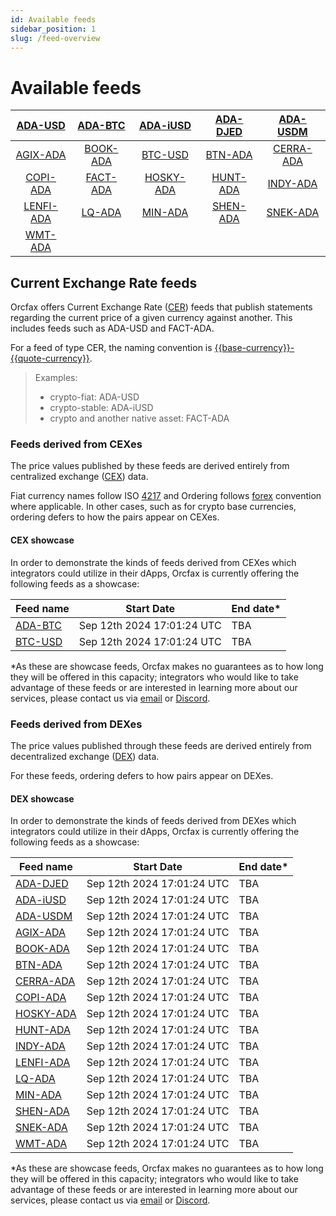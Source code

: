 ```yaml
---
id: Available feeds
sidebar_position: 1
slug: /feed-overview
---
```


# Available feeds

|   [ADA-USD][adausd]   |  [ADA-BTC][adabtc]  |  [ADA-iUSD][adaiusd]  | [ADA-DJED][adadjed] |  [ADA-USDM][adausdm]  |
| :-------------------: | :-----------------: | :-------------------: | :-----------------: | :-------------------: |
|  [AGIX-ADA][agixada]  | [BOOK-ADA][bookada] |   [BTC-USD][btcusd]   |  [BTN-ADA][btnada]  | [CERRA-ADA][cerraada] |
|  [COPI-ADA][copiada]  | [FACT-ADA][factada] | [HOSKY-ADA][hoskyada] | [HUNT-ADA][huntada] |  [INDY-ADA][indyada]  |
| [LENFI-ADA][lenfiada] |   [LQ-ADA][lqada]   |   [MIN-ADA][minada]   | [SHEN-ADA][shenada] |  [SNEK-ADA][snekada]  |
|   [WMT-ADA][wmtada]   |                     |                       |                     |                       |

[adabtc]:
    https://explorer.orcfax.io/feeds/CER/ADA-BTC/facts/1003b535-0794-4228-9d6d-917f79ef0f09
[adadjed]:
    https://explorer.orcfax.io/feeds/CER/ADA-DJED/facts/43661f6a-bb93-41e4-8e7f-b59546202982
[adaiusd]:
    https://explorer.orcfax.io/feeds/CER/ADA-iUSD/facts/229fb469-1ab8-4a0b-9f45-a2a46fc59ee4
[adausd]:
    https://explorer.orcfax.io/feeds/CER/ADA-USD/facts/5b0faf77-26b8-454f-b23f-a62305a6a96f
[adausdm]:
    https://explorer.orcfax.io/feeds/CER/ADA-USDM/facts/4848746e-5aca-4896-85bc-ece90b823a24
[agixada]:
    https://explorer.orcfax.io/feeds/CER/AGIX-ADA/facts/6d6f3f78-1c30-48ba-bf73-aa9fc2e3b728
[bookada]:
    https://explorer.orcfax.io/feeds/CER/BOOK-ADA/facts/be6a20c4-c407-4cc0-82b6-4f90a50652dc
[btcusd]:
    https://explorer.orcfax.io/feeds/CER/BTC-USD/facts/94fa78f2-67d4-4f01-9338-3fe230333da1
[btnada]:
    https://explorer.orcfax.io/feeds/CER/BTN-ADA/facts/aece723e-3406-4b9f-8ee4-6bb4575439bc
[cerraada]:
    https://explorer.orcfax.io/feeds/CER/CERRA-ADA/facts/2dd1a457-3da1-4557-9054-66cad03c80d1
[copiada]:
    https://explorer.orcfax.io/feeds/CER/COPI-ADA/facts/8eb42060-2548-47ac-862e-dfe41e9146cc
[factada]:
    https://explorer.orcfax.io/feeds/CER/FACT-ADA/facts/2c69145e-3be7-4067-882b-19251b25d8c3
[hoskyada]:
    https://explorer.orcfax.io/feeds/CER/HOSKY-ADA/facts/f11abcd1-11d5-4f02-b554-1bf8754b70b8
[huntada]:
    https://explorer.orcfax.io/feeds/CER/HUNT-ADA/facts/ef83cad7-5bf9-4c12-89ae-4448182ed015
[indyada]:
    https://explorer.orcfax.io/feeds/CER/INDY-ADA/facts/435ad6a5-73de-43d0-b407-ffcd128faaa0
[lenfiada]:
    https://explorer.orcfax.io/feeds/CER/LENFI-ADA/facts/876fae23-4549-40d2-a53d-683273abd3d4
[lqada]:
    https://explorer.orcfax.io/feeds/CER/LQ-ADA/facts/c6addb42-9acc-4ab4-aeae-7be80ea240a9
[minada]:
    https://explorer.orcfax.io/feeds/CER/MIN-ADA/facts/4c567d5f-2d00-4943-9d51-b5ea94bc333e
[shenada]:
    https://explorer.orcfax.io/feeds/CER/SHEN-ADA/facts/6eeae531-f79d-4076-83d8-6e8a27b94c05
[snekada]:
    https://explorer.orcfax.io/feeds/CER/SNEK-ADA/facts/2b320c25-859d-4ca6-a88a-307e2d6b8f27
[wmtada]:
    https://explorer.orcfax.io/feeds/CER/WMT-ADA/facts/8ad34386-6be9-4c12-b069-ce2fb38dc681

## Current Exchange Rate feeds

Orcfax offers Current Exchange Rate ([CER][cer-1]) feeds that publish statements
regarding the current price of a given currency against another. This includes
feeds such as ADA-USD and FACT-ADA.

For a feed of type CER, the naming convention is
[\{\{base-currency\}\}-\{\{quote-currency\}\}][cer-2].

> Examples:
>
> -   crypto-fiat: ADA-USD
> -   crypto-stable: ADA-iUSD
> -   crypto and another native asset: FACT-ADA

[cer-1]: https://glossary.orcfax.io/#cer
[cer-2]: https://glossary.orcfax.io/#baseQuote

### Feeds derived from CEXes

The price values published by these feeds are derived entirely from centralized
exchange ([CEX][cex-1]) data.

Fiat currency names follow ISO [4217][cex-2] and Ordering follows [forex][cex-3]
convention where applicable. In other cases, such as for crypto base currencies,
ordering defers to how the pairs appear on CEXes.

[cex-1]: https://glossary.orcfax.io/#cex
[cex-2]: https://en.wikipedia.org/wiki/ISO_4217
[cex-3]: https://tradenation.com/articles/base-currency-and-quote-currency/

#### CEX showcase

In order to demonstrate the kinds of feeds derived from CEXes which integrators
could utilize in their dApps, Orcfax is currently offering the following feeds
as a showcase:

| Feed name         | Start Date                 | End date\* |
| ----------------- | -------------------------- | ---------- |
| [ADA-BTC][adabtc] | Sep 12th 2024 17:01:24 UTC | TBA        |
| [BTC-USD][btcusd] | Sep 12th 2024 17:01:24 UTC | TBA        |

\*As these are showcase feeds, Orcfax makes no guarantees as to how long they
will be offered in this capacity; integrators who would like to take advantage
of these feeds or are interested in learning more about our services, please
contact us via [email][email] or [Discord][discord].

[email]: mailto:info@orcfax.io
[discord]: https://discord.com/invite/UbAeRuNzDu

### Feeds derived from DEXes

The price values published through these feeds are derived entirely from
decentralized exchange ([DEX][dex-1]) data.

For these feeds, ordering defers to how pairs appear on DEXes.

[dex-1]: https://glossary.orcfax.io/#dex

#### DEX showcase

In order to demonstrate the kinds of feeds derived from DEXes which integrators
could utilize in their dApps, Orcfax is currently offering the following feeds
as a showcase:

| Feed name             | Start Date                 | End date\* |
| --------------------- | -------------------------- | ---------- |
| [ADA-DJED][adadjed]   | Sep 12th 2024 17:01:24 UTC | TBA        |
| [ADA-iUSD][adaiusd]   | Sep 12th 2024 17:01:24 UTC | TBA        |
| [ADA-USDM][adausdm]   | Sep 12th 2024 17:01:24 UTC | TBA        |
| [AGIX-ADA][agixada]   | Sep 12th 2024 17:01:24 UTC | TBA        |
| [BOOK-ADA][bookada]   | Sep 12th 2024 17:01:24 UTC | TBA        |
| [BTN-ADA][btnada]     | Sep 12th 2024 17:01:24 UTC | TBA        |
| [CERRA-ADA][cerraada] | Sep 12th 2024 17:01:24 UTC | TBA        |
| [COPI-ADA][copiada]   | Sep 12th 2024 17:01:24 UTC | TBA        |
| [HOSKY-ADA][hoskyada] | Sep 12th 2024 17:01:24 UTC | TBA        |
| [HUNT-ADA][huntada]   | Sep 12th 2024 17:01:24 UTC | TBA        |
| [INDY-ADA][indyada]   | Sep 12th 2024 17:01:24 UTC | TBA        |
| [LENFI-ADA][lenfiada] | Sep 12th 2024 17:01:24 UTC | TBA        |
| [LQ-ADA][lqada]       | Sep 12th 2024 17:01:24 UTC | TBA        |
| [MIN-ADA][minada]     | Sep 12th 2024 17:01:24 UTC | TBA        |
| [SHEN-ADA][shenada]   | Sep 12th 2024 17:01:24 UTC | TBA        |
| [SNEK-ADA][snekada]   | Sep 12th 2024 17:01:24 UTC | TBA        |
| [WMT-ADA][wmtada]     | Sep 12th 2024 17:01:24 UTC | TBA        |

\*As these are showcase feeds, Orcfax makes no guarantees as to how long they
will be offered in this capacity; integrators who would like to take advantage
of these feeds or are interested in learning more about our services, please
contact us via [email][email] or [Discord][discord].

